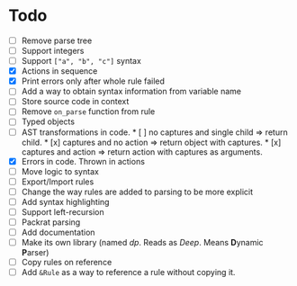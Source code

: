 # Todo
* [ ] Remove parse tree
* [ ] Support integers
* [ ] Support `["a", "b", "c"]` syntax
* [x] Actions in sequence
* [x] Print errors only after whole rule failed
* [ ] Add a way to obtain syntax information from variable name
* [ ] Store source code in context
* [ ] Remove `on_parse` function from rule
* [ ] Typed objects
* [ ] AST transformations in code.
      * [ ] no captures and single child => return child.
      * [x] captures and no action => return object with captures.
      * [x] captures and action => return action with captures as arguments.
* [x] Errors in code. Thrown in actions
* [ ] Move logic to syntax
* [ ] Export/Import rules
* [ ] Change the way rules are added to parsing to be more explicit
* [ ] Add syntax highlighting
* [ ] Support left-recursion
* [ ] Packrat parsing
* [ ] Add documentation
* [ ] Make its own library (named *dp*. Reads as *Deep*. Means  **D**ynamic **P**arser)
* [ ] Copy rules on reference
* [ ] Add `&Rule` as a way to reference a rule without copying it.